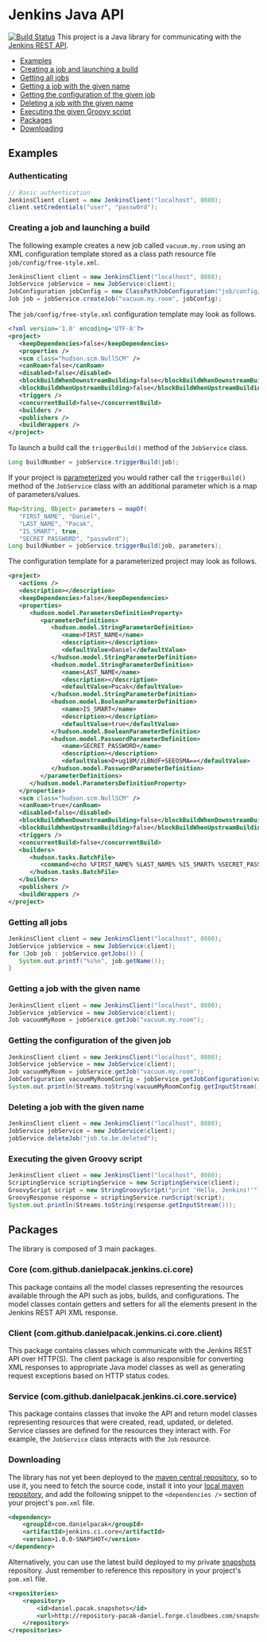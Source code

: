 # Jenkins Java API

[![Build Status](https://buildhive.cloudbees.com/job/danielpacak/job/com.github.danielpacak.jenkins.ci/badge/icon)](https://buildhive.cloudbees.com/job/danielpacak/job/com.github.danielpacak.jenkins.ci/)
This project is a Java library for communicating with the [Jenkins REST API](https://wiki.jenkins-ci.org/display/JENKINS/Remote+access+API).

* [Examples](#examples)
 * [Creating a job and launching a build](#creating-a-job-and-launching-a-build)
 * [Getting all jobs](#getting-all-jobs)
 * [Getting a job with the given name](#getting-a-job-with-the-given-name)
 * [Getting the configuration of the given job](#getting-the-configuration-of-the-given-job)
 * [Deleting a job with the given name](#deleting-a-job-with-the-given-name)
 * [Executing the given Groovy script](#executing-the-given-groovy-script)
* [Packages](#packages)
* [Downloading](#downloading)

## Examples

### Authenticating
```java
// Basic authentication
JenkinsClient client = new JenkinsClient("localhost", 8080);
client.setCredentials("user", "passw0rd");
```

### Creating a job and launching a build
The following example creates a new job called `vacuum.my.room` using an XML configuration
template stored as a class path resource file `job/config/free-style.xml`.
```java
JenkinsClient client = new JenkinsClient("localhost", 8080);
JobService jobService = new JobService(client);
JobConfiguration jobConfig = new ClassPathJobConfiguration("job/config/free-style.xml");
Job job = jobService.createJob("vacuum.my.room", jobConfig); 
```
The `job/config/free-style.xml` configuration template may look as follows.
```xml
<?xml version='1.0' encoding='UTF-8'?>
<project>
   <keepDependencies>false</keepDependencies>
   <properties />
   <scm class="hudson.scm.NullSCM" />
   <canRoam>false</canRoam>
   <disabled>false</disabled>
   <blockBuildWhenDownstreamBuilding>false</blockBuildWhenDownstreamBuilding>
   <blockBuildWhenUpstreamBuilding>false</blockBuildWhenUpstreamBuilding>
   <triggers />
   <concurrentBuild>false</concurrentBuild>
   <builders />
   <publishers />
   <buildWrappers />
</project>
```
To launch a build call the `triggerBuild()` method of the `JobService` class.
```java
Long buildNumber = jobService.triggerBuild(job);
```
If your project is [parameterized](https://wiki.jenkins-ci.org/display/JENKINS/Parameterized+Build)
you would rather call the `triggerBuild()` method of the `JobService` class with an additional parameter
which is a map of parameters/values.
```java
Map<String, Object> parameters = mapOf(
   "FIRST_NAME", "Daniel",
   "LAST_NAME", "Pacak",
   "IS_SMART", true,
   "SECRET_PASSWORD", "passw0rd");
Long buildNumber = jobService.triggerBuild(job, parameters);
```
The configuration template for a parameterized project may look as follows.
```xml
<project>
   <actions />
   <description></description>
   <keepDependencies>false</keepDependencies>
   <properties>
      <hudson.model.ParametersDefinitionProperty>
         <parameterDefinitions>
            <hudson.model.StringParameterDefinition>
               <name>FIRST_NAME</name>
               <description></description>
               <defaultValue>Daniel</defaultValue>
            </hudson.model.StringParameterDefinition>
            <hudson.model.StringParameterDefinition>
               <name>LAST_NAME</name>
               <description></description>
               <defaultValue>Pacak</defaultValue>
            </hudson.model.StringParameterDefinition>
            <hudson.model.BooleanParameterDefinition>
               <name>IS_SMART</name>
               <description></description>
               <defaultValue>true</defaultValue>
            </hudson.model.BooleanParameterDefinition>
            <hudson.model.PasswordParameterDefinition>
               <name>SECRET_PASSWORD</name>
               <description></description>
               <defaultValue>D+ug18M/zLBNdF+SEEOSMA==</defaultValue>
            </hudson.model.PasswordParameterDefinition>
         </parameterDefinitions>
      </hudson.model.ParametersDefinitionProperty>
   </properties>
   <scm class="hudson.scm.NullSCM" />
   <canRoam>true</canRoam>
   <disabled>false</disabled>
   <blockBuildWhenDownstreamBuilding>false</blockBuildWhenDownstreamBuilding>
   <blockBuildWhenUpstreamBuilding>false</blockBuildWhenUpstreamBuilding>
   <triggers />
   <concurrentBuild>false</concurrentBuild>
   <builders>
      <hudson.tasks.BatchFile>
         <command>echo %FIRST_NAME% %LAST_NAME% %IS_SMART% %SECRET_PASSWORD% </command>
      </hudson.tasks.BatchFile>
   </builders>
   <publishers />
   <buildWrappers />
</project>
```

### Getting all jobs
```java
JenkinsClient client = new JenkinsClient("localhost", 8080);
JobService jobService = new JobService(client);
for (Job job : jobService.getJobs()) {
   System.out.printf("%s%n", job.getName());
}
```

### Getting a job with the given name
```java
JenkinsClient client = new JenkinsClient("localhost", 8080);
JobService jobService = new JobService(client);
Job vacuumMyRoom = jobService.getJob("vacuum.my.room");
```

### Getting the configuration of the given job
```java
JenkinsClient client = new JenkinsClient("localhost", 8080);
JobService jobService = new JobService(client);
Job vacuumMyRoom = jobService.getJob("vacuum.my.room");
JobConfiguration vacuumMyRoomConfig = jobService.getJobConfiguration(vacuumMyRoom);
System.out.println(Streams.toString(vacuumMyRoomConfig.getInputStream());
```

### Deleting a job with the given name
```java
JenkinsClient client = new JenkinsClient("localhost", 8080);
JobService jobService = new JobService(client);
jobService.deleteJob("job.to.be.deleted");
```

### Executing the given Groovy script
```java
JenkinsClient client = new JenkinsClient("localhost", 8080);
ScriptingService scriptingService = new ScriptingService(client);
GroovyScript script = new StringGroovyScript("print 'Hello, Jenkins!'");
GroovyResponse response = scriptingService.runScript(script);
System.out.println(Streams.toString(response.getInputStream())); 
```

## Packages
The library is composed of 3 main packages.

### Core (com.github.danielpacak.jenkins.ci.core)
This package contains all the model classes representing the resources available through the API such as
jobs, builds, and configurations. The model classes contain getters and setters for all the elements
present in the Jenkins REST API XML response.

### Client (com.github.danielpacak.jenkins.ci.core.client)
This package contains classes which communicate with the Jenkins REST API over HTTP(S). The client
package is also responsible for converting XML responses to appropriate Java model classes as well as
generating request exceptions based on HTTP status codes.

### Service (com.github.danielpacak.jenkins.ci.core.service)
This package contains classes that invoke the API and return model classes representing resources
that were created, read, updated, or deleted. Service classes are defined for the resources they
interact with. For example, the `JobService` class interacts with the `Job` resource.

### Downloading
The library has not yet been deployed to the [maven central repository](http://repo1.maven.org/maven/),
so to use it, you need to fetch the source code, install it into your [local maven repository](http://maven.apache.org/guides/introduction/introduction-to-repositories.html),
and add the following snippet to the `<dependencies />` section of your project's `pom.xml` file.

```xml
<dependency>
	<groupId>com.danielpacak</groupId>
	<artifactId>jenkins.ci.core</artifactId>
	<version>1.0.0-SNAPSHOT</version>
</dependency>
```
Alternatively, you can use the latest build deployed to my private [snapshots](http://repository-pacak-daniel.forge.cloudbees.com/snapshot)
repository. Just remember to reference this repository in your project's `pom.xml` file.
```xml
<repositories>
	<repository>
		<id>daniel.pacak.snapshots</id>
		<url>http://repository-pacak-daniel.forge.cloudbees.com/snapshot</url>
	</repository>
</repositories>
```